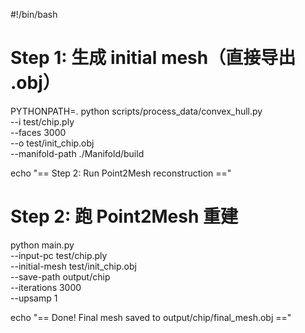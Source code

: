 #!/bin/bash

# Step 1: 生成 initial mesh（直接导出 .obj）
PYTHONPATH=. python scripts/process_data/convex_hull.py \
  --i test/chip.ply \
  --faces 3000 \
  --o test/init_chip.obj \
  --manifold-path ./Manifold/build

echo "== Step 2: Run Point2Mesh reconstruction =="

# Step 2: 跑 Point2Mesh 重建
python main.py \
  --input-pc test/chip.ply \
  --initial-mesh test/init_chip.obj \
  --save-path output/chip \
  --iterations 3000 \
  --upsamp 1

echo "== Done! Final mesh saved to output/chip/final_mesh.obj =="